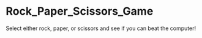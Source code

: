 # Rock_Paper_Scissors_Game
Select either rock, paper, or scissors and see if you can beat the computer!
